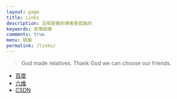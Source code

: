```yaml
---
layout: page
title: Links
description: 没有链接的博客是孤独的
keywords: 友情链接
comments: true
menu: 链接
permalink: /links/
---
```


> God made relatives. Thank God we can choose our friends.

* [百度](http://www.baidu.com)
* [六维](http://bt.neu6.edu.cn/)
* [CSDN](http://www.csdn.net/)
